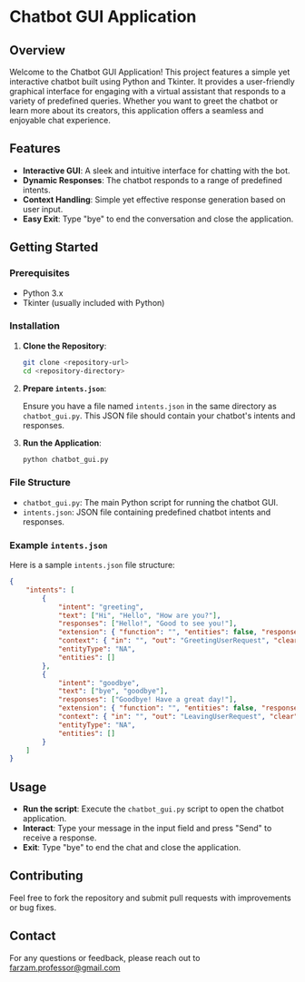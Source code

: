 # Chatbot GUI Application

## Overview

Welcome to the Chatbot GUI Application! This project features a simple yet interactive chatbot built using Python and Tkinter. It provides a user-friendly graphical interface for engaging with a virtual assistant that responds to a variety of predefined queries. Whether you want to greet the chatbot or learn more about its creators, this application offers a seamless and enjoyable chat experience.

## Features

- **Interactive GUI**: A sleek and intuitive interface for chatting with the bot.
- **Dynamic Responses**: The chatbot responds to a range of predefined intents.
- **Context Handling**: Simple yet effective response generation based on user input.
- **Easy Exit**: Type "bye" to end the conversation and close the application.

## Getting Started

### Prerequisites

- Python 3.x
- Tkinter (usually included with Python)

### Installation

1. **Clone the Repository**: 

   ```bash
   git clone <repository-url>
   cd <repository-directory>
   ```

2. **Prepare `intents.json`**:

   Ensure you have a file named `intents.json` in the same directory as `chatbot_gui.py`. This JSON file should contain your chatbot's intents and responses.

3. **Run the Application**:

   ```bash
   python chatbot_gui.py
   ```

### File Structure

- `chatbot_gui.py`: The main Python script for running the chatbot GUI.
- `intents.json`: JSON file containing predefined chatbot intents and responses.

### Example `intents.json`

Here is a sample `intents.json` file structure:

```json
{
    "intents": [
        {
            "intent": "greeting",
            "text": ["Hi", "Hello", "How are you?"],
            "responses": ["Hello!", "Good to see you!"],
            "extension": { "function": "", "entities": false, "responses": [] },
            "context": { "in": "", "out": "GreetingUserRequest", "clear": false },
            "entityType": "NA",
            "entities": []
        },
        {
            "intent": "goodbye",
            "text": ["bye", "goodbye"],
            "responses": ["Goodbye! Have a great day!"],
            "extension": { "function": "", "entities": false, "responses": [] },
            "context": { "in": "", "out": "LeavingUserRequest", "clear": false },
            "entityType": "NA",
            "entities": []
        }
    ]
}
```

## Usage

- **Run the script**: Execute the `chatbot_gui.py` script to open the chatbot application.
- **Interact**: Type your message in the input field and press "Send" to receive a response.
- **Exit**: Type "bye" to end the chat and close the application.

## Contributing

Feel free to fork the repository and submit pull requests with improvements or bug fixes.


## Contact

For any questions or feedback, please reach out to farzam.professor@gmail.com

